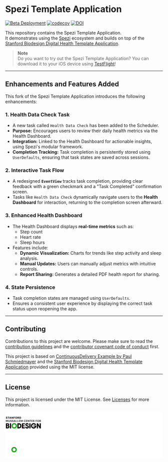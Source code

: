 <!--
This source file is part of the Stanford Spezi Template Application open-source project

SPDX-FileCopyrightText: 2023 Stanford University

SPDX-License-Identifier: MIT
-->

# Spezi Template Application

[![Beta Deployment](https://github.com/StanfordSpezi/SpeziTemplateApplication/actions/workflows/beta-deployment.yml/badge.svg)](https://github.com/StanfordSpezi/SpeziTemplateApplication/actions/workflows/beta-deployment.yml)
[![codecov](https://codecov.io/gh/StanfordSpezi/SpeziTemplateApplication/branch/main/graph/badge.svg?token=9fvSAiFJUY)](https://codecov.io/gh/StanfordSpezi/SpeziTemplateApplication)
[![DOI](https://zenodo.org/badge/589846478.svg)](https://zenodo.org/badge/latestdoi/589846478)

This repository contains the Spezi Template Application.  
It demonstrates using the [Spezi](https://github.com/StanfordSpezi/Spezi) ecosystem and builds on top of the [Stanford Biodesign Digital Health Template Application](https://github.com/StanfordBDHG/TemplateApplication).

> **Note**  
> Do you want to try out the Spezi Template Application? You can download it to your iOS device using [TestFlight](https://testflight.apple.com/join/ipEezBY1)!

---

## Enhancements and Features Added

This fork of the Spezi Template Application introduces the following enhancements:

### **1. Health Data Check Task**
- A new task called `Health Data Check` has been added to the Scheduler.  
- **Purpose:** Encourages users to review their daily health metrics via the Health Dashboard.  
- **Integration:** Linked to the Health Dashboard for actionable insights, using Spezi's modular framework.  
- **Completion Tracking:** Task completion is persistently stored using `UserDefaults`, ensuring that task states are saved across sessions.

### **2. Interactive Task Flow**
- A redesigned **`EventView`** tracks task completion, providing clear feedback with a green checkmark and a "Task Completed" confirmation screen.  
- Tasks like `Health Data Check` dynamically navigate users to the **Health Dashboard** for interaction, returning to the completion screen afterward.

### **3. Enhanced Health Dashboard**
- The Health Dashboard displays **real-time metrics** such as:
  - Step count
  - Heart rate
  - Sleep hours
- Features include:
  - **Dynamic Visualization:** Charts for trends like step activity and sleep analysis.
  - **Manual Updates:** Users can manually adjust metrics with intuitive controls.
  - **Report Sharing:** Generates a detailed PDF health report for sharing.

### **4. State Persistence**
- Task completion states are managed using `UserDefaults`.  
- Ensures a consistent user experience by displaying the correct task status upon reopening the app.

---

## Contributing

Contributions to this project are welcome. Please make sure to read the [contribution guidelines](https://github.com/StanfordSpezi/.github/blob/main/CONTRIBUTING.md) and the [contributor covenant code of conduct](https://github.com/StanfordSpezi/.github/blob/main/CODE_OF_CONDUCT.md) first.

This project is based on [ContinuousDelivery Example by Paul Schmiedmayer](https://github.com/PSchmiedmayer/ContinousDelivery) and the [Stanford Biodesign Digital Health Template Application](https://github.com/StanfordBDHG/TemplateApplication) provided using the MIT license.

---

## License

This project is licensed under the MIT License. See [Licenses](LICENSES) for more information.

![Spezi Footer](https://raw.githubusercontent.com/StanfordSpezi/.github/main/assets/FooterLight.png#gh-light-mode-only)
![Spezi Footer](https://raw.githubusercontent.com/StanfordSpezi/.github/main/assets/FooterDark.png#gh-dark-mode-only)
